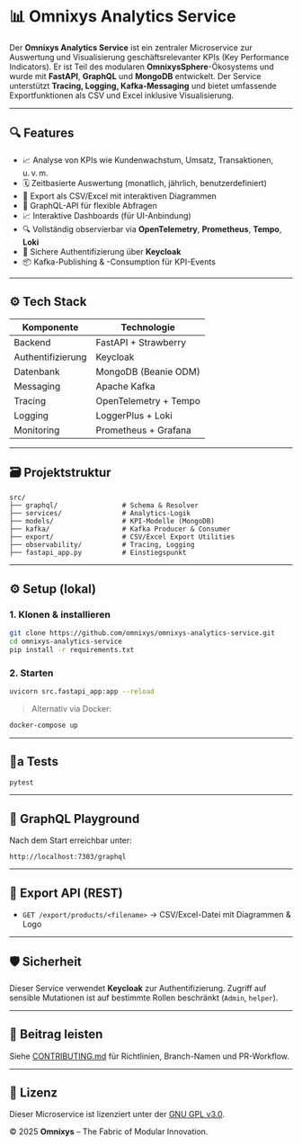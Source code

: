 # 📊 Omnixys Analytics Service

Der **Omnixys Analytics Service** ist ein zentraler Microservice zur Auswertung und Visualisierung geschäftsrelevanter KPIs (Key Performance Indicators). Er ist Teil des modularen **OmnixysSphere**-Ökosystems und wurde mit **FastAPI**, **GraphQL** und **MongoDB** entwickelt. Der Service unterstützt **Tracing, Logging, Kafka-Messaging** und bietet umfassende Exportfunktionen als CSV und Excel inklusive Visualisierung.

---

## 🔍 Features

- 📈 Analyse von KPIs wie Kundenwachstum, Umsatz, Transaktionen, u. v. m.
- 🗓 Zeitbasierte Auswertung (monatlich, jährlich, benutzerdefiniert)
- 📄 Export als CSV/Excel mit interaktiven Diagrammen
- 🔗 GraphQL-API für flexible Abfragen
- 📈 Interaktive Dashboards (für UI-Anbindung)
- 🔍 Vollständig observierbar via **OpenTelemetry**, **Prometheus**, **Tempo**, **Loki**
- 🔐 Sichere Authentifizierung über **Keycloak**
- 📦 Kafka-Publishing & -Consumption für KPI-Events

---

## ⚙️ Tech Stack

| Komponente       | Technologie            |
|------------------|------------------------|
| Backend          | FastAPI + Strawberry   |
| Authentifizierung| Keycloak               |
| Datenbank        | MongoDB (Beanie ODM)   |
| Messaging        | Apache Kafka           |
| Tracing          | OpenTelemetry + Tempo  |
| Logging          | LoggerPlus + Loki      |
| Monitoring       | Prometheus + Grafana   |

---

## 🗃️ Projektstruktur

```
src/
├── graphql/                # Schema & Resolver
├── services/               # Analytics-Logik
├── models/                 # KPI-Modelle (MongoDB)
├── kafka/                  # Kafka Producer & Consumer
├── export/                 # CSV/Excel Export Utilities
├── observability/          # Tracing, Logging
├── fastapi_app.py          # Einstiegspunkt
```

---

## ⚙️ Setup (lokal)

### 1. Klonen & installieren

```bash
git clone https://github.com/omnixys/omnixys-analytics-service.git
cd omnixys-analytics-service
pip install -r requirements.txt
```

### 2. Starten

```bash
uvicorn src.fastapi_app:app --reload
```

> Alternativ via Docker:
```bash
docker-compose up
```

---

## 🧺a Tests

```bash
pytest
```

---

## 📡 GraphQL Playground

Nach dem Start erreichbar unter:

```
http://localhost:7303/graphql
```

---

## 📄 Export API (REST)

- `GET /export/products/<filename>` → CSV/Excel-Datei mit Diagrammen & Logo

---

## 🛡 Sicherheit

Dieser Service verwendet **Keycloak** zur Authentifizierung. Zugriff auf sensible Mutationen ist auf bestimmte Rollen beschränkt (`Admin`, `helper`).

---

## 🧐 Beitrag leisten

Siehe [CONTRIBUTING.md](../CONTRIBUTING.md) für Richtlinien, Branch-Namen und PR-Workflow.

---

## 📜 Lizenz

Dieser Microservice ist lizenziert unter der [GNU GPL v3.0](../LICENSE).

© 2025 **Omnixys** – The Fabric of Modular Innovation.
